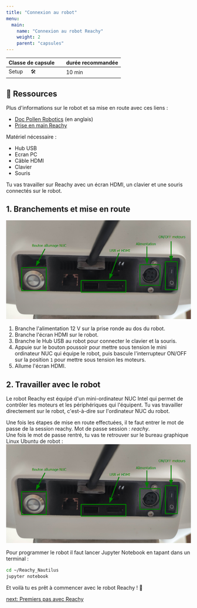 ```yaml
---
title: "Connexion au robot"
menu:
  main:
    name: "Connexion au robot Reachy"
    weight: 2
    parent: "capsules"
---
```


| Classe de capsule  | &emsp; durée recommandée |
|:-------------------|:------------------|
| Setup  &emsp;  🛠️  |&emsp; 10 min      |


## 📗 Ressources

Plus d'informations sur le robot et sa mise en route avec ces liens :
- [Doc Pollen Robotics](https://www.pollen-robotics.com/reachy/)  (en anglais)
- [Prise en main Reachy](https://github.com/ta18/Reachy_Nautilus/blob/main/Prise%20en%20main.md)

Matériel nécessaire : 
- Hub USB 
- Ecran PC
- Câble HDMI
- Clavier 
- Souris 

Tu vas travailler sur Reachy avec un écran HDMI, un clavier et une souris connectés sur le robot.

## 1. Branchements et mise en route 

![Dos du robot](img/back2021.png)

1. Branche l'alimentation 12 V sur la prise ronde au dos du robot.
2. Branche l'écran HDMI sur le robot.
3. Branche le Hub USB au robot pour connecter le clavier et la souris.
4. Appuie sur le bouton poussoir pour mettre sous tension le mini ordinateur NUC qui équipe le robot, puis bascule l'interrupteur ON/OFF sur la position `1` pour mettre sous tension les moteurs.
5. Allume l'écran HDMI. 

## 2. Travailler avec le robot

Le robot Reachy est équipé d'un mini-ordinateur NUC Intel qui permet de contrôler les moteurs et les périphériques qui l'équipent.
Tu vas travailler directement sur le robot, c'est-à-dire sur l'ordinateur NUC du robot. 

Une fois les étapes de mise en route effectuées, il te faut entrer le mot de passe de la session reachy. Mot de passe session : *reachy*.<br>
Une fois le mot de passe rentré, tu vas te retrouver sur le bureau graphique Linux Ubuntu de robot : 
![bureau linux](img/back2021.png) 

Pour programmer le robot il faut lancer Jupyter Notebook en tapant dans un terminal :
```bash
cd ~/Reachy_Nautilus
jupyter notebook 
```

Et voilà tu es prêt à commencer avec le robot Reachy ! 🎉

[next: Premiers pas avec Reachy](../firststep)
